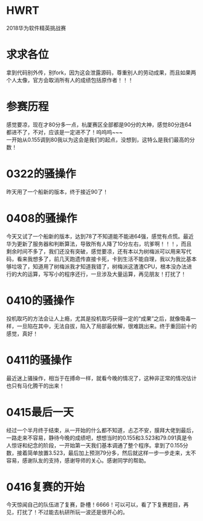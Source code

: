 # HWRT
2018华为软件精英挑战赛

# 求求各位
拿到代码别外传，别fork，因为这会泄露源码，尊重别人的劳动成果，而且如果两个人太像，官方会取消所有人的成绩包括原作者！！！

# 参赛历程
感觉要凉，现在才80分多一点，杭厦赛区全部都是90分的大神，感觉80分连64都进不了，不对，应该是一定进不了！呜呜呜~~~  
一开始从0.155调到80我以为这会是我们的起点，没想到，这特么是我们最高的分数！

# 0322的骚操作
昨天用了一个船新的版本，终于接近90了！

# 0408的骚操作
今天又试了一个船新的版本，达到78了不知道能不能进64强，感觉有点慌。最近华为更新了服务器和判断算法，导致所有人降了10分左右，坑爹啊！！！，而且剩余时间不多了，我们还没有突破，感觉要凉，还有本以为树梅派可以用来写代码，看来我想多了，前几天跑遗传直接卡死，卡到生活不能自理，我以为我比基本够垃圾了，知道用了树梅派我才知道我错了，树梅派这渣渣CPU，根本没办法进行的大的运算，写写小的程序还行，一旦涉及大量运算，再见朋友！打扰了！
# 0410的骚操作
投机取巧的方法会让人上瘾，尤其是投机取巧获得一定的“成果”之后，就像吸毒一样，一旦陷在其中，无法自拔，陷入了局部最优解，很难跳出来。终于重回前十的感觉，真好！
# 0411的骚操作
最近迷上骚操作，相当于在搏命一样，就看今晚的情况了，这种非正常的情况估计也只有马化腾干的出来！

# 0415最后一天
经过一个半月终于结束，从一开始的什么都不知道，忐忑不安，膜拜大佬到最后，一路走来不容易，静待今晚的成绩吧，想想当时的0.155和3.523和79.091真是令人惊讶和纪念的阶段，一开始第一天我们基本调通了整个程序。拿到了0.155分数，接着简单放置3.523，最后加上预测79分多，然后就这样一步一步走来，太不容易，感谢队友的支持，感谢导师的关心。感谢同学的帮助。

# 0416复赛的开始
今天惊闻自己的队伍进了复赛，卧槽！6666！可以可以，看了下复赛题目，再见，打扰了！不过能去杭研所玩一波还是很开心的。
